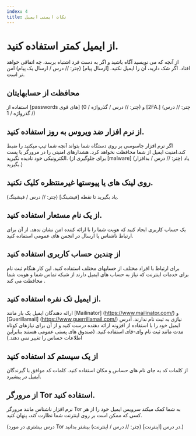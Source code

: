```yaml
---
index: 4
title: نکات ایمنی ایمیل
---
```

# از ایمیل کمتر استفاده کنید.

از آنچه که می نویسید آگاه باشید و اگر به دست فرد اشتباه برسد، چه اتفاقی خواهد افتاد. اگر شک دارید، آن را ایمیل نکنید. [ارسال پیام] (چتر: // درس / ارسال یک پیام) امن تر است.

## محافظت از حسابهایتان

استفاده از [passwords های قوی] (چتر: // درس / گذرواژه / 0) و [2FA.] (چتر: // درس / گذرواژه / 1)

## از نرم افزار ضد ویروس به روز استفاده کنید.

 اگر نرم افزار جاسوسی بر روی دستگاه شما بتواند آنچه شما تیپ میکنید را ضبط کند،امنیت ایمیل از شما محافظت نخواهد کرد. هشدارهای امنیتی را در مرورگر یا پست الکترونیکی خود نادیده نگیرید. (برای جلوگیری از [malware] (چتر: // درس / بدافزار) یاد بگیرید.)

## روی لینک های یا پیوستها غیرمنتظره کلیک نکنید.

یاد بگیرید تا نقطه [فیشینگ] (چتر: // درس / فیشینگ).

## از یک نام مستعار استفاده کنید.

یک حساب کاربری ایجاد کنید که هویت شما را با ارائه کننده امن نشان ندهد. از آن برای ارتباط ناشناس یا ارسال در انجمن های عمومی استفاده کنید.

## از چندین حساب کاربری استفاده کنید

برای ارتباط با افراد مختلف از حسابهای مختلف استفاده کنید. این کار هنگام ثبت نام برای خدمات اینترنت که نیاز به حساب های ایمیل دارند از شبکه تماس شما  و هویت شما محافظت می کند .

## از ایمیل تک نفره استفاده کنید.

ارائه دهندگان ایمیل یک بار مانند [Mailinator] (https://www.mailinator.com/) و [Guerillamail] (https://www.guerrillamail.com/) نیازی به ثبت نام ندارند.  آدرس ایمیل خود را با استفاده از افزونه ارائه دهنده درست کنید و از آن برای نیازهای کوتاه مدت مانند ثبت نام وای-فای استفاده کنید. (صندوق های پستی عمومی هستند بنابراین اطلاعات حساس را تغییر نمی دهند.)

## از یک سیستم کد استفاده کنید

از کلمات کد به جای نام های حساس و مکان استفاده کنید. کلمات کد موافق با گیرندگان ایمیل در پیشبرد.

## از مرورگر Tor استفاده کنید.

نرم افزار ناشناس مانند مرورگر Tor به شما کمک میکند سرویس ایمیل خود را از هر کسی که ممکن است بر روی اینترنت شما نظارت کند، پنهان کنید.

(درس بیشتری در مورد Tor در درس [اینترنت] (چتر: // درس / اینترنت) بیشتر بدانید.)